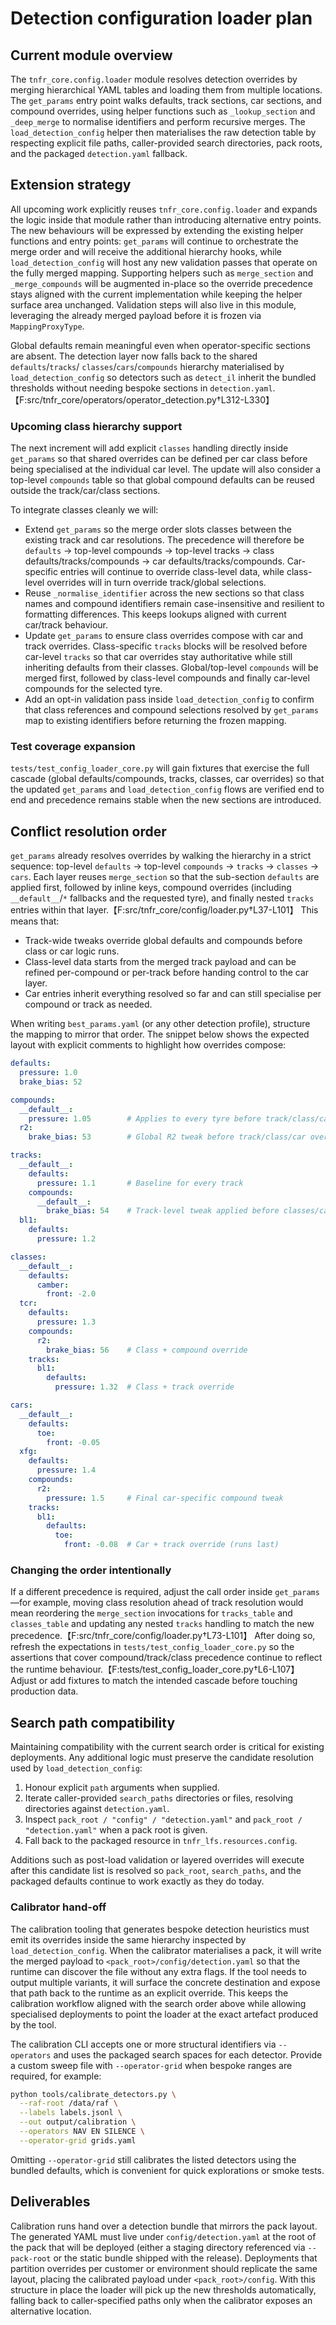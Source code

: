 # Detection configuration loader plan

## Current module overview

The ``tnfr_core.config.loader`` module resolves detection overrides by merging
hierarchical YAML tables and loading them from multiple locations. The
``get_params`` entry point walks defaults, track sections, car sections, and
compound overrides, using helper functions such as ``_lookup_section`` and
``_deep_merge`` to normalise identifiers and perform recursive merges.
The ``load_detection_config`` helper then materialises the raw detection table by
respecting explicit file paths, caller-provided search directories, pack roots,
and the packaged ``detection.yaml`` fallback.

## Extension strategy

All upcoming work explicitly reuses ``tnfr_core.config.loader`` and expands the
logic inside that module rather than introducing alternative entry points. The
new behaviours will be expressed by extending the existing helper functions and
entry points: ``get_params`` will continue to orchestrate the merge order and
will receive the additional hierarchy hooks, while ``load_detection_config``
will host any new validation passes that operate on the fully merged mapping.
Supporting helpers such as ``merge_section`` and ``_merge_compounds`` will be
augmented in-place so the override precedence stays aligned with the current
implementation while keeping the helper surface area unchanged. Validation
steps will also live in this module, leveraging the already merged payload
before it is frozen via ``MappingProxyType``.

Global defaults remain meaningful even when operator-specific sections are
absent. The detection layer now falls back to the shared ``defaults``/``tracks``/
``classes``/``cars``/``compounds`` hierarchy materialised by
``load_detection_config`` so detectors such as ``detect_il`` inherit the bundled
thresholds without needing bespoke sections in ``detection.yaml``.【F:src/tnfr_core/operators/operator_detection.py†L312-L330】

### Upcoming class hierarchy support

The next increment will add explicit ``classes`` handling directly inside
``get_params`` so that shared overrides can be defined per car class before
being specialised at the individual car level. The update will also consider a
top-level ``compounds`` table so that global compound defaults can be reused
outside the track/car/class sections.

To integrate classes cleanly we will:

* Extend ``get_params`` so the merge order slots classes between the existing
  track and car resolutions. The precedence will therefore be ``defaults`` →
  top-level compounds → top-level tracks → class defaults/tracks/compounds →
  car defaults/tracks/compounds. Car-specific entries will continue to override
  class-level data, while class-level overrides will in turn override
  track/global selections.
* Reuse ``_normalise_identifier`` across the new sections so that class names
  and compound identifiers remain case-insensitive and resilient to formatting
  differences. This keeps lookups aligned with current car/track behaviour.
* Update ``get_params`` to ensure class overrides compose with car and track
  overrides. Class-specific ``tracks`` blocks will be resolved before car-level
  ``tracks`` so that car overrides stay authoritative while still inheriting
  defaults from their classes. Global/top-level ``compounds`` will be merged
  first, followed by class-level compounds and finally car-level compounds for
  the selected tyre.
* Add an opt-in validation pass inside ``load_detection_config`` to confirm
  that class references and compound selections resolved by ``get_params`` map
  to existing identifiers before returning the frozen mapping.

### Test coverage expansion

``tests/test_config_loader_core.py`` will gain fixtures that exercise the full
cascade (global defaults/compounds, tracks, classes, car overrides) so that the
updated ``get_params`` and ``load_detection_config`` flows are verified end to
end and precedence remains stable when the new sections are introduced.

## Conflict resolution order

``get_params`` already resolves overrides by walking the hierarchy in a strict
sequence: top-level ``defaults`` → top-level ``compounds`` → ``tracks`` →
``classes`` → ``cars``. Each layer reuses ``merge_section`` so that the
sub-section ``defaults`` are applied first, followed by inline keys, compound
overrides (including ``__default__``/``*`` fallbacks and the requested tyre),
and finally nested ``tracks`` entries within that layer.【F:src/tnfr_core/config/loader.py†L37-L101】 This means that:

* Track-wide tweaks override global defaults and compounds before class or car
  logic runs.
* Class-level data starts from the merged track payload and can be
  refined per-compound or per-track before handing control to the car layer.
* Car entries inherit everything resolved so far and can still specialise per
  compound or track as needed.

When writing ``best_params.yaml`` (or any other detection profile), structure
the mapping to mirror that order. The snippet below shows the expected layout
with explicit comments to highlight how overrides compose:

```yaml
defaults:
  pressure: 1.0
  brake_bias: 52

compounds:
  __default__:
    pressure: 1.05        # Applies to every tyre before track/class/car logic
  r2:
    brake_bias: 53        # Global R2 tweak before track/class/car overrides

tracks:
  __default__:
    defaults:
      pressure: 1.1       # Baseline for every track
    compounds:
      __default__:
        brake_bias: 54    # Track-level tweak applied before classes/cars
  bl1:
    defaults:
      pressure: 1.2

classes:
  __default__:
    defaults:
      camber:
        front: -2.0
  tcr:
    defaults:
      pressure: 1.3
    compounds:
      r2:
        brake_bias: 56    # Class + compound override
    tracks:
      bl1:
        defaults:
          pressure: 1.32  # Class + track override

cars:
  __default__:
    defaults:
      toe:
        front: -0.05
  xfg:
    defaults:
      pressure: 1.4
    compounds:
      r2:
        pressure: 1.5     # Final car-specific compound tweak
    tracks:
      bl1:
        defaults:
          toe:
            front: -0.08  # Car + track override (runs last)
```

### Changing the order intentionally

If a different precedence is required, adjust the call order inside
``get_params``—for example, moving class resolution ahead of track resolution
would mean reordering the ``merge_section`` invocations for ``tracks_table``
and ``classes_table`` and updating any nested ``tracks`` handling to match the
new precedence.【F:src/tnfr_core/config/loader.py†L73-L101】 After doing so,
refresh the expectations in ``tests/test_config_loader_core.py`` so the
assertions that cover compound/track/class precedence continue to reflect the
runtime behaviour.【F:tests/test_config_loader_core.py†L6-L107】 Adjust or add
fixtures to match the intended cascade before touching production data.

## Search path compatibility

Maintaining compatibility with the current search order is critical for existing
deployments. Any additional logic must preserve the candidate resolution used by
``load_detection_config``:

1. Honour explicit ``path`` arguments when supplied.
2. Iterate caller-provided ``search_paths`` directories or files, resolving
   directories against ``detection.yaml``.
3. Inspect ``pack_root / "config" / "detection.yaml"`` and
   ``pack_root / "detection.yaml"`` when a pack root is given.
4. Fall back to the packaged resource in ``tnfr_lfs.resources.config``.

Additions such as post-load validation or layered overrides will execute after
this candidate list is resolved so ``pack_root``, ``search_paths``, and the
packaged defaults continue to work exactly as they do today.

### Calibrator hand-off

The calibration tooling that generates bespoke detection heuristics must emit
its overrides inside the same hierarchy inspected by ``load_detection_config``.
When the calibrator materialises a pack, it will write the merged payload to
``<pack_root>/config/detection.yaml`` so that the runtime can discover the file
without any extra flags. If the tool needs to output multiple variants, it will
surface the concrete destination and expose that path back to the runtime as an
explicit override. This keeps the calibration workflow aligned with the search
order above while allowing specialised deployments to point the loader at the
exact artefact produced by the tool.

The calibration CLI accepts one or more structural identifiers via
``--operators`` and uses the packaged search spaces for each detector. Provide a
custom sweep file with ``--operator-grid`` when bespoke ranges are required, for
example:

```bash
python tools/calibrate_detectors.py \
  --raf-root /data/raf \
  --labels labels.jsonl \
  --out output/calibration \
  --operators NAV EN SILENCE \
  --operator-grid grids.yaml
```

Omitting ``--operator-grid`` still calibrates the listed detectors using the
bundled defaults, which is convenient for quick explorations or smoke tests.

## Deliverables

Calibration runs hand over a detection bundle that mirrors the pack layout. The
generated YAML must live under ``config/detection.yaml`` at the root of the pack
that will be deployed (either a staging directory referenced via
``--pack-root`` or the static bundle shipped with the release). Deployments that
partition overrides per customer or environment should replicate the same
layout, placing the calibrated payload under ``<pack_root>/config``. With this
structure in place the loader will pick up the new thresholds automatically,
falling back to caller-specified paths only when the calibrator exposes an
alternative location.
